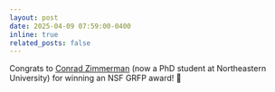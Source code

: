 ```yaml
---
layout: post
date: 2025-04-09 07:59:00-0400
inline: true
related_posts: false
---
```


Congrats to [Conrad Zimmerman](https://conradz.com/) (now a PhD student at Northeastern University) for winning an NSF GRFP award! 🥳
